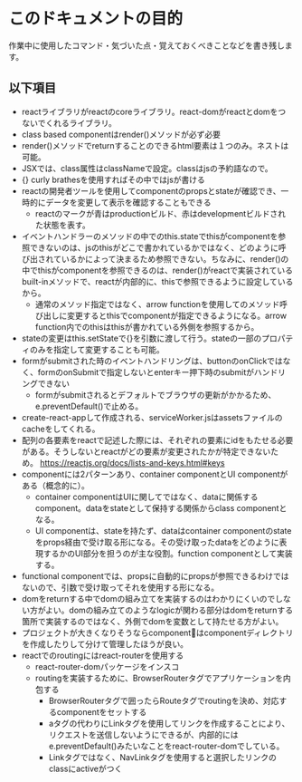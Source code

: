 # このドキュメントの目的
作業中に使用したコマンド・気づいた点・覚えておくべきことなどを書き残します。

## 以下項目
- reactライブラリがreactのcoreライブラリ。react-domがreactとdomをつないでくれるライブラリ。
- class based componentはrender()メソッドが必ず必要
- render()メソッドでreturnすることのできるhtml要素は１つのみ。ネストは可能。
- JSXでは、class属性はclassNameで設定。classはjsの予約語なので。
- {} curly brathesを使用すればその中ではjsが書ける
- reactの開発者ツールを使用してcomponentのpropsとstateが確認でき、一時的にデータを変更して表示を確認することもできる
  - reactのマークが青はproductionビルド、赤はdevelopmentビルドされた状態を表す。
- イベントハンドラーのメソッドの中でのthis.stateでthisがcomponentを参照できないのは、jsのthisがどこで書かれているかではなく、どのように呼び出されているかによって決まるため参照できない。ちなみに、render()の中でthisがcomponentを参照できるのは、render()がreactで実装されているbuilt-inメソッドで、reactが内部的に、thisで参照できるように設定しているから。
  - 通常のメソッド指定ではなく、arrow functionを使用してのメソッド呼び出しに変更するとthisでcomponentが指定できるようになる。arrow function内でのthisはthisが書かれている外側を参照するから。
- stateの変更はthis.setStateで{}を引数に渡して行う。stateの一部のプロパティのみを指定して変更することも可能。
- formがsubmitされた時のイベントハンドリングは、buttonのonClickではなく、formのonSubmitで指定しないとenterキー押下時のsubmitがハンドリングできない
  - formがsubmitされるとデフォルトでブラウザの更新がかかるため、e.preventDefault()で止める。
- create-react-appして作成される、serviceWorker.jsはassetsファイルのcacheをしてくれる。
- 配列の各要素をreactで記述した際には、それぞれの要素にidをもたせる必要がある。そうしないとreactがどの要素が変更されたかが特定できないため。
https://reactjs.org/docs/lists-and-keys.html#keys
- componentには2パターンあり、container componentとUI componentがある（概念的に）。
  - container componentはUIに関してではなく、dataに関係するcomponent。dataをstateとして保持する関係からclass componentとなる。
  - UI componentは、stateを持たず、dataはcontainer componentのstateをprops経由で受け取る形になる。その受け取ったdataをどのように表現するかのUI部分を担うのが主な役割。function componentとして実装する。
- functional componentでは、propsに自動的にpropsが参照できるわけではないので、引数で受け取ってそれを使用する形になる。
- domをreturnする中でdomの組み立てを実装するのはわかりにくいのでしない方がよい。domの組み立てのようなlogicが関わる部分はdomをreturnする箇所で実装するのではなく、外側でdomを変数として持たせる方がよい。
- プロジェクトが大きくなりそうならcomponentはcomponentディレクトリを作成したりして分けて管理したほうが良い。
- reactでのroutingにはreact-routerを使用する
  - react-router-domパッケージをインスコ
  - routingを実装するために、BrowserRouterタグでアプリケーションを内包する
    - BrowserRouterタグで囲ったらRouteタグでroutingを決め、対応するcomponentをセットする
    - aタグの代わりにLinkタグを使用してリンクを作成することにより、リクエストを送信しないようにできるが、内部的にはe.preventDefault()みたいなことをreact-router-domでしている。
    - Linkタグではなく、NavLinkタグを使用すると選択したリンクのclassにactiveがつく